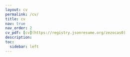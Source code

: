 ```yaml
---
layout: cv
permalink: /cv/
title: cv
nav: true
nav_order: 2
cv_pdf: [cv](https://registry.jsonresume.org/zezocas0)
description: 
toc:
  sidebar: left
---
```


<!-- This is a description of the page. You can modify it in '_pages/cv.md'. You can also change or remove the top pdf download button. -->

<!-- cv data in assets/json/resume.json -->
<!--
 https://registry.jsonresume.org/zezocas0  

-->